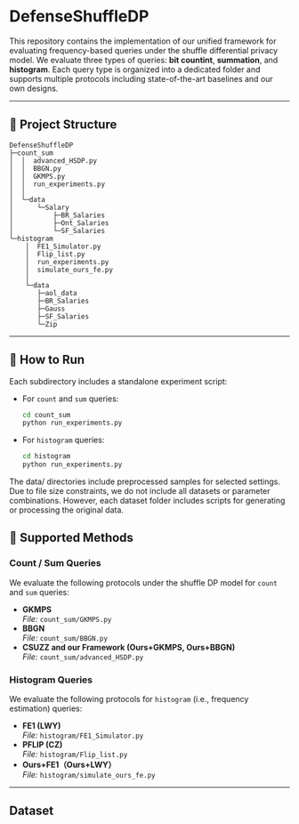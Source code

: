 # DefenseShuffleDP

This repository contains the implementation of our unified framework for evaluating frequency-based queries under the shuffle differential privacy model. We evaluate three types of queries: **bit countint**, **summation**, and **histogram**. Each query type is organized into a dedicated folder and supports multiple protocols including state-of-the-art baselines and our own designs.

---

## 📁 Project Structure

```
DefenseShuffleDP
├─count_sum
│  │  advanced_HSDP.py
│  │  BBGN.py
│  │  GKMPS.py
│  │  run_experiments.py
│  │ 
│  └─data
│      └─Salary
│          ├─BR_Salaries
│          ├─Ont_Salaries
│          └─SF_Salaries
└─histogram
    │  FE1_Simulator.py
    │  Flip_list.py
    │  run_experiments.py
    │  simulate_ours_fe.py
    │  
    └─data
       ├─aol_data
       ├─BR_Salaries
       ├─Gauss
       ├─SF_Salaries
       └─Zip
```
---

## 🚀 How to Run

Each subdirectory includes a standalone experiment script:

- For `count` and `sum` queries:
  ```bash
  cd count_sum
  python run_experiments.py

- For `histogram` queries:
  ```bash
  cd histogram
  python run_experiments.py

The data/ directories include preprocessed samples for selected settings. Due to file size constraints, we do not include all datasets or parameter combinations. However, each dataset folder includes scripts for generating or processing the original data.


## 🧪 Supported Methods

### Count / Sum Queries

We evaluate the following protocols under the shuffle DP model for `count` and `sum` queries:

- **GKMPS**  
  *File:* `count_sum/GKMPS.py`  
- **BBGN**  
  *File:* `count_sum/BBGN.py`  
- **CSUZZ and our Framework (Ours+GKMPS, Ours+BBGN)**  
  *File:* `count_sum/advanced_HSDP.py`
  
### Histogram Queries

We evaluate the following protocols for `histogram` (i.e., frequency estimation) queries:

- **FE1 (LWY)**  
  *File:* `histogram/FE1_Simulator.py`  
- **PFLIP (CZ)**  
  *File:* `histogram/Flip_list.py`  
- **Ours+FE1（Ours+LWY）**  
  *File:* `histogram/simulate_ours_fe.py`  

---
## Dataset
